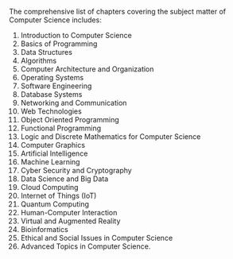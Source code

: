 The comprehensive list of chapters covering the subject matter of Computer Science includes:
1. Introduction to Computer Science
2. Basics of Programming
3. Data Structures
4. Algorithms
5. Computer Architecture and Organization
6. Operating Systems
7. Software Engineering
8. Database Systems
9. Networking and Communication
10. Web Technologies
11. Object Oriented Programming
12. Functional Programming
13. Logic and Discrete Mathematics for Computer Science
14. Computer Graphics
15. Artificial Intelligence
16. Machine Learning
17. Cyber Security and Cryptography
18. Data Science and Big Data
19. Cloud Computing
20. Internet of Things (IoT)
21. Quantum Computing
22. Human-Computer Interaction
23. Virtual and Augmented Reality
24. Bioinformatics
25. Ethical and Social Issues in Computer Science
26. Advanced Topics in Computer Science.